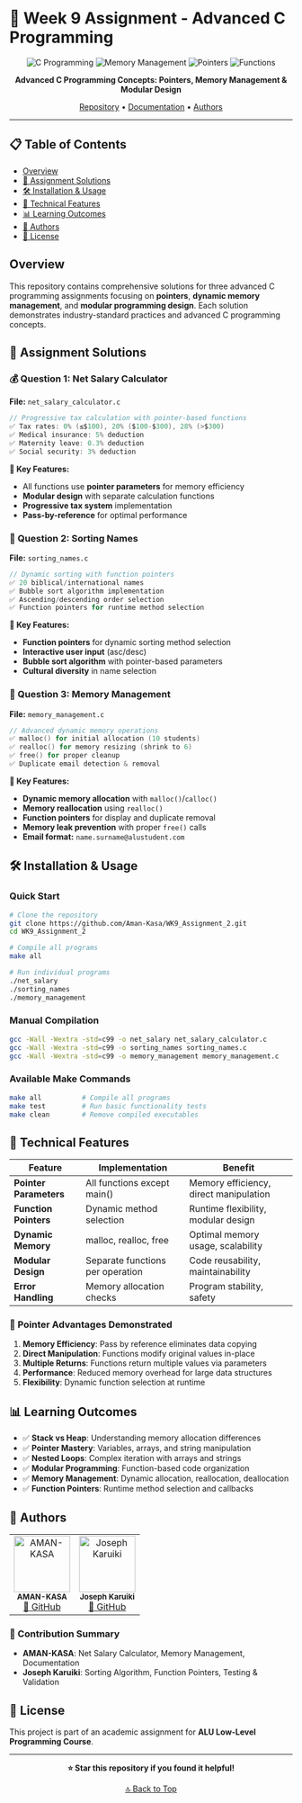 # 🚀 Week 9 Assignment - Advanced C Programming

<div align="center">

![C Programming](https://img.shields.io/badge/C-00599C?style=for-the-badge&logo=c&logoColor=white)
![Memory Management](https://img.shields.io/badge/Memory-Management-red?style=for-the-badge)
![Pointers](https://img.shields.io/badge/Pointers-Advanced-blue?style=for-the-badge)
![Functions](https://img.shields.io/badge/Function-Pointers-green?style=for-the-badge)

**Advanced C Programming Concepts: Pointers, Memory Management & Modular Design**

[Repository](https://github.com/Aman-Kasa/WK9_Assignment_2.git) • [Documentation](#documentation) • [Authors](#authors)

</div>

---

## 📋 Table of Contents
- [Overview](#overview)
- [🎯 Assignment Solutions](#assignment-solutions)
- [🛠️ Installation & Usage](#installation--usage)
- [🔧 Technical Features](#technical-features)
- [📊 Learning Outcomes](#learning-outcomes)
- [👥 Authors](#authors)
- [📄 License](#license)

## Overview

This repository contains comprehensive solutions for three advanced C programming assignments focusing on **pointers**, **dynamic memory management**, and **modular programming design**. Each solution demonstrates industry-standard practices and advanced C programming concepts.

## 🎯 Assignment Solutions

### 💰 Question 1: Net Salary Calculator
**File:** `net_salary_calculator.c`

```c
// Progressive tax calculation with pointer-based functions
✅ Tax rates: 0% (≤$100), 20% ($100-$300), 28% (>$300)
✅ Medical insurance: 5% deduction
✅ Maternity leave: 0.3% deduction  
✅ Social security: 3% deduction
```

**🔑 Key Features:**
- All functions use **pointer parameters** for memory efficiency
- **Modular design** with separate calculation functions
- **Progressive tax system** implementation
- **Pass-by-reference** for optimal performance

### 📝 Question 2: Sorting Names
**File:** `sorting_names.c`

```c
// Dynamic sorting with function pointers
✅ 20 biblical/international names
✅ Bubble sort algorithm implementation
✅ Ascending/descending order selection
✅ Function pointers for runtime method selection
```

**🔑 Key Features:**
- **Function pointers** for dynamic sorting method selection
- **Interactive user input** (asc/desc)
- **Bubble sort algorithm** with pointer-based parameters
- **Cultural diversity** in name selection

### 🧠 Question 3: Memory Management
**File:** `memory_management.c`

```c
// Advanced dynamic memory operations
✅ malloc() for initial allocation (10 students)
✅ realloc() for memory resizing (shrink to 6)
✅ free() for proper cleanup
✅ Duplicate email detection & removal
```

**🔑 Key Features:**
- **Dynamic memory allocation** with `malloc()`/`calloc()`
- **Memory reallocation** using `realloc()`
- **Function pointers** for display and duplicate removal
- **Memory leak prevention** with proper `free()` calls
- **Email format:** `name.surname@alustudent.com`

## 🛠️ Installation & Usage

### Quick Start
```bash
# Clone the repository
git clone https://github.com/Aman-Kasa/WK9_Assignment_2.git
cd WK9_Assignment_2

# Compile all programs
make all

# Run individual programs
./net_salary
./sorting_names
./memory_management
```

### Manual Compilation
```bash
gcc -Wall -Wextra -std=c99 -o net_salary net_salary_calculator.c
gcc -Wall -Wextra -std=c99 -o sorting_names sorting_names.c
gcc -Wall -Wextra -std=c99 -o memory_management memory_management.c
```

### Available Make Commands
```bash
make all          # Compile all programs
make test         # Run basic functionality tests
make clean        # Remove compiled executables
```

## 🔧 Technical Features

| Feature | Implementation | Benefit |
|---------|----------------|----------|
| **Pointer Parameters** | All functions except main() | Memory efficiency, direct manipulation |
| **Function Pointers** | Dynamic method selection | Runtime flexibility, modular design |
| **Dynamic Memory** | malloc, realloc, free | Optimal memory usage, scalability |
| **Modular Design** | Separate functions per operation | Code reusability, maintainability |
| **Error Handling** | Memory allocation checks | Program stability, safety |

### 🎯 Pointer Advantages Demonstrated

1. **Memory Efficiency**: Pass by reference eliminates data copying
2. **Direct Manipulation**: Functions modify original values in-place
3. **Multiple Returns**: Functions return multiple values via parameters
4. **Performance**: Reduced memory overhead for large data structures
5. **Flexibility**: Dynamic function selection at runtime

## 📊 Learning Outcomes

- ✅ **Stack vs Heap**: Understanding memory allocation differences
- ✅ **Pointer Mastery**: Variables, arrays, and string manipulation
- ✅ **Nested Loops**: Complex iteration with arrays and strings
- ✅ **Modular Programming**: Function-based code organization
- ✅ **Memory Management**: Dynamic allocation, reallocation, deallocation
- ✅ **Function Pointers**: Runtime method selection and callbacks

## 👥 Authors

<table>
  <tr>
    <td align="center">
      <img src="https://github.com/Aman-Kasa.png" width="100px;" alt="AMAN-KASA"/><br />
      <sub><b>AMAN-KASA</b></sub><br />
      <a href="https://github.com/Aman-Kasa">🔗 GitHub</a>
    </td>
    <td align="center">
      <img src="https://github.com/kambaikariuki.png" width="100px;" alt="Joseph Karuiki"/><br />
      <sub><b>Joseph Karuiki</b></sub><br />
      <a href="https://github.com/kambaikariuki">🔗 GitHub</a>
    </td>
  </tr>
</table>

### 🤝 Contribution Summary
- **AMAN-KASA**: Net Salary Calculator, Memory Management, Documentation
- **Joseph Karuiki**: Sorting Algorithm, Function Pointers, Testing & Validation

## 📄 License

This project is part of an academic assignment for **ALU Low-Level Programming Course**.

---

<div align="center">

**⭐ Star this repository if you found it helpful!**

[🔝 Back to Top](#-week-9-assignment---advanced-c-programming)

</div>